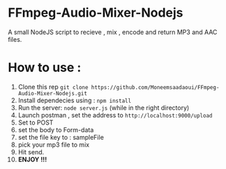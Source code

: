 # FFmpeg-Audio-Mixer-Nodejs
A small NodeJS script to recieve , mix , encode and return MP3 and AAC files.

# How to use :
  1. Clone this rep ```git clone https://github.com/Moneemsaadaoui/FFmpeg-Audio-Mixer-Nodejs.git```
  2. Install dependecies using : ```npm install```
  3. Run the server: ```node server.js``` (while in the right directory)
  4. Launch postman , set the address to ```http://localhost:9000/upload```
  5. Set to POST
  6. set the body to Form-data
  7. set the file key to : sampleFile
  8. pick your mp3 file to mix
  9. Hit send.
  10. **ENJOY !!!**
  
